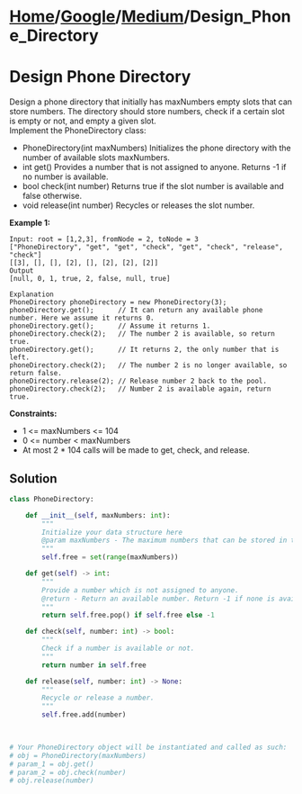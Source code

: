 # [Home](./../..)/[Google](./..)/[Medium](./)/Design_Phone_Directory
<h1>Design Phone Directory</h1>

<p>
Design a phone directory that initially has maxNumbers empty slots that can store numbers. The directory should store numbers, check if a certain slot is empty or not, and empty a given slot.
<br>
Implement the PhoneDirectory class:
</p>

* PhoneDirectory(int maxNumbers) Initializes the phone directory with the number of available slots maxNumbers.
* int get() Provides a number that is not assigned to anyone. Returns -1 if no number is available.
* bool check(int number) Returns true if the slot number is available and false otherwise.
* void release(int number) Recycles or releases the slot number.

<b>Example 1:</b>

    Input: root = [1,2,3], fromNode = 2, toNode = 3
    ["PhoneDirectory", "get", "get", "check", "get", "check", "release", "check"]
    [[3], [], [], [2], [], [2], [2], [2]]
    Output
    [null, 0, 1, true, 2, false, null, true]

    Explanation
    PhoneDirectory phoneDirectory = new PhoneDirectory(3);
    phoneDirectory.get();      // It can return any available phone number. Here we assume it returns 0.
    phoneDirectory.get();      // Assume it returns 1.
    phoneDirectory.check(2);   // The number 2 is available, so return true.
    phoneDirectory.get();      // It returns 2, the only number that is left.
    phoneDirectory.check(2);   // The number 2 is no longer available, so return false.
    phoneDirectory.release(2); // Release number 2 back to the pool.
    phoneDirectory.check(2);   // Number 2 is available again, return true.

<b>Constraints:</b>

- 1 <= maxNumbers <= 104
- 0 <= number < maxNumbers
- At most 2 * 104 calls will be made to get, check, and release.

<h2>Solution</h2>

```python
class PhoneDirectory:

    def __init__(self, maxNumbers: int):
        """
        Initialize your data structure here
        @param maxNumbers - The maximum numbers that can be stored in the phone directory.
        """
        self.free = set(range(maxNumbers))

    def get(self) -> int:
        """
        Provide a number which is not assigned to anyone.
        @return - Return an available number. Return -1 if none is available.
        """
        return self.free.pop() if self.free else -1

    def check(self, number: int) -> bool:
        """
        Check if a number is available or not.
        """
        return number in self.free

    def release(self, number: int) -> None:
        """
        Recycle or release a number.
        """
        self.free.add(number)
        


# Your PhoneDirectory object will be instantiated and called as such:
# obj = PhoneDirectory(maxNumbers)
# param_1 = obj.get()
# param_2 = obj.check(number)
# obj.release(number)
```
